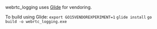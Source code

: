 webrtc_logging uses [Glide](https://github.com/Masterminds/glide) for vendoring.

To build using Glide:
`export GO15VENDOREXPERIMENT=1`
`glide install`
`go build -o webrtc_logging.exe`
